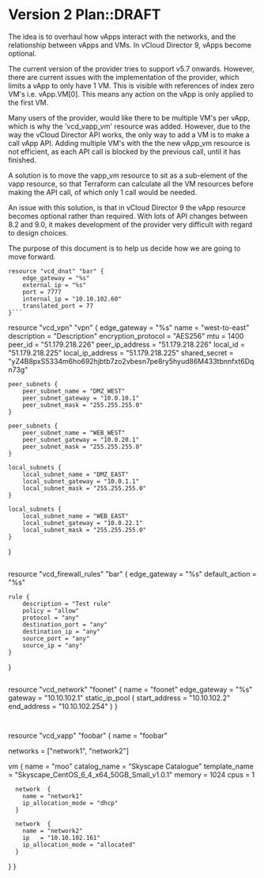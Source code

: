 # Version 2 Plan::DRAFT

The idea is to overhaul how vApps interact with the networks, and the relationship between vApps and VMs. In vCloud Director 9, vApps become optional.

The current version of the provider tries to support v5.7 onwards. However, there are current issues with the implementation of the provider, which limits a vApp to only have 1 VM. This is visible with references of index zero VM's i.e. vApp.VM[0]. This means any action on the vApp is only applied to the first VM.

Many users of the provider, would like there to be multiple VM's per vApp, which is why the 'vcd_vapp_vm' resource was added. However, due to the way the vCloud Director API works, the only way to add a VM is to make a call vApp API. Adding multiple VM's with the the new vApp_vm resource is not efficient, as each API call is blocked by the previous call, until it has finished. 

A solution is to move the vapp_vm resource to sit as a sub-element of the vapp resource, so that Terraform can calculate all the VM resources before making the API call, of which only 1 call would be needed.

An issue with this solution, is that in vCloud Director 9 the vApp resource becomes optional rather than required. With lots of API changes between 8.2 and 9.0, it makes development of the provider very difficult with regard to design choices.

The purpose of this document is to help us decide how we are going to move forward. 

```
resource "vcd_dnat" "bar" {
	edge_gateway = "%s"
	external_ip = "%s"
	port = 7777
	internal_ip = "10.10.102.60"
	translated_port = 77
}```

```
resource "vcd_vpn" "vpn" {
    edge_gateway        = "%s"
    name                = "west-to-east"
	description         = "Description"
	encryption_protocol = "AES256"
    mtu                 = 1400
    peer_id             = "51.179.218.226"
    peer_ip_address     = "51.179.218.226"
    local_id            = "51.179.218.225"
    local_ip_address    = "51.179.218.225"
    shared_secret       = "yZ4B8pxS5334m6ho692hjbtb7zo2vbesn7pe8ry5hyud86M433tbnnfxt6Dqn73g"
    
    peer_subnets {
        peer_subnet_name = "DMZ_WEST"
        peer_subnet_gateway = "10.0.10.1"
        peer_subnet_mask = "255.255.255.0"
    }

    peer_subnets {
        peer_subnet_name = "WEB_WEST"
        peer_subnet_gateway = "10.0.20.1"
        peer_subnet_mask = "255.255.255.0"
    }

    local_subnets {
        local_subnet_name = "DMZ_EAST"
        local_subnet_gateway = "10.0.1.1"
        local_subnet_mask = "255.255.255.0"
    }

    local_subnets {
        local_subnet_name = "WEB_EAST"
        local_subnet_gateway = "10.0.22.1"
        local_subnet_mask = "255.255.255.0"
    }
}
```
```
resource "vcd_firewall_rules" "bar" {
  edge_gateway = "%s"
	default_action = "%s"

	rule {
		description = "Test rule"
		policy = "allow"
		protocol = "any"
		destination_port = "any"
		destination_ip = "any"
		source_port = "any"
		source_ip = "any"
	}
}
```

```
resource "vcd_network" "foonet" {
	name = "foonet"
	edge_gateway = "%s"
	gateway = "10.10.102.1"
	static_ip_pool {
		start_address = "10.10.102.2"
		end_address = "10.10.102.254"
	}
}
```


```
resource "vcd_vapp" "foobar" {
  name = "foobar"

  networks = ["network1", "network2"]

  vm {
	  name          = "moo"
	  catalog_name  = "Skyscape Catalogue"
	  template_name = "Skyscape_CentOS_6_4_x64_50GB_Small_v1.0.1"
	  memory        = 1024
	  cpus          = 1
	  
	  network  {
	  	name = "network1"
	  	ip_allocation_mode = "dhcp"
	  }

	  network  {
	  	name = "network2"
	  	ip   = "10.10.102.161"
	  	ip_allocation_mode = "allocated"
	  }
  }
}


```